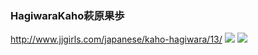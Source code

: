 ### HagiwaraKaho萩原果歩
http://www.jjgirls.com/japanese/kaho-hagiwara/13/
![](http://www.jjgirls.com/japanese/kaho-hagiwara/13/kaho-hagiwara-7.jpg)
![](http://www.jjgirls.com/japanese/kaho-hagiwara/13/kaho-hagiwara-9.jpg)
